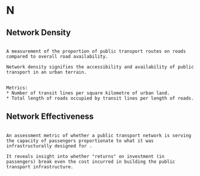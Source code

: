 # N

## Network Density

```{tabbed} Definition

A measurement of the proportion of public transport routes on roads compared to overall road availability.

Network density signifies the accessibility and availability of public transport in an urban terrain.

```

```{tabbed} Application

Metrics:
* Number of transit lines per square kilometre of urban land.
* Total length of roads occupied by transit lines per length of roads.

```

## Network Effectiveness

```{tabbed} Definition

An assessment metric of whether a public transport network is serving the capacity of passengers proportionate to what it was infrastructurally designed for .

It reveals insight into whether "returns" on investment (in passengers) break even the cost incurred in building the public transport infrastructure.
```

